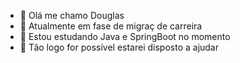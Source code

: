 - 👋 Olá me chamo Douglas
- 👀  Atualmente em fase de migraç de carreira
- 🌱  Estou estudando Java e SpringBoot no momento
- 💞️ Tão logo for possível estarei disposto a ajudar
